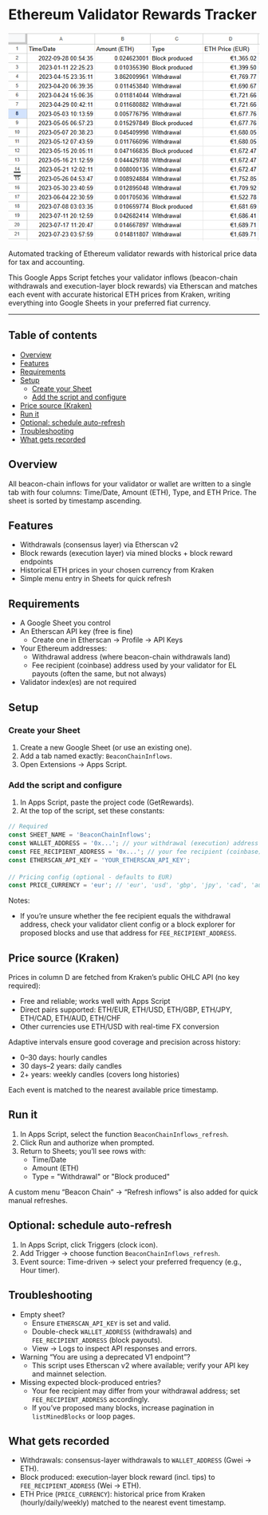 # Ethereum Validator Rewards Tracker

<p align="center">
  <img src="./Capture.PNG" alt="Example output — BeaconChainInflows sheet" />
  
</p>

Automated tracking of Ethereum validator rewards with historical price data for tax and accounting.

This Google Apps Script fetches your validator inflows (beacon-chain withdrawals and execution-layer block rewards) via Etherscan and matches each event with accurate historical ETH prices from Kraken, writing everything into Google Sheets in your preferred fiat currency.

---

## Table of contents
- [Overview](#overview)
- [Features](#features)
- [Requirements](#requirements)
- [Setup](#setup)
  - [Create your Sheet](#create-your-sheet)
  - [Add the script and configure](#add-the-script-and-configure)
- [Price source (Kraken)](#price-source-kraken)
- [Run it](#run-it)
- [Optional: schedule auto-refresh](#optional-schedule-auto-refresh)
- [Troubleshooting](#troubleshooting)
- [What gets recorded](#what-gets-recorded)

## Overview
All beacon-chain inflows for your validator or wallet are written to a single tab with four columns: Time/Date, Amount (ETH), Type, and ETH Price. The sheet is sorted by timestamp ascending.

## Features
- Withdrawals (consensus layer) via Etherscan v2
- Block rewards (execution layer) via mined blocks + block reward endpoints
- Historical ETH prices in your chosen currency from Kraken
- Simple menu entry in Sheets for quick refresh

## Requirements
- A Google Sheet you control
- An Etherscan API key (free is fine)
  - Create one in Etherscan → Profile → API Keys
- Your Ethereum addresses:
  - Withdrawal address (where beacon-chain withdrawals land)
  - Fee recipient (coinbase) address used by your validator for EL payouts (often the same, but not always)
- Validator index(es) are not required

## Setup

### Create your Sheet
1. Create a new Google Sheet (or use an existing one).
2. Add a tab named exactly: `BeaconChainInflows`.
3. Open Extensions → Apps Script.

### Add the script and configure
1. In Apps Script, paste the project code (GetRewards).
2. At the top of the script, set these constants:

```javascript
// Required
const SHEET_NAME = 'BeaconChainInflows';
const WALLET_ADDRESS = '0x...'; // your withdrawal (execution) address
const FEE_RECIPIENT_ADDRESS = '0x...'; // your fee recipient (coinbase) address
const ETHERSCAN_API_KEY = 'YOUR_ETHERSCAN_API_KEY';

// Pricing config (optional - defaults to EUR)
const PRICE_CURRENCY = 'eur'; // 'eur', 'usd', 'gbp', 'jpy', 'cad', 'aud', 'chf'
```

Notes:
- If you’re unsure whether the fee recipient equals the withdrawal address, check your validator client config or a block explorer for proposed blocks and use that address for `FEE_RECIPIENT_ADDRESS`.

## Price source (Kraken)
Prices in column D are fetched from Kraken’s public OHLC API (no key required):
- Free and reliable; works well with Apps Script
- Direct pairs supported: ETH/EUR, ETH/USD, ETH/GBP, ETH/JPY, ETH/CAD, ETH/AUD, ETH/CHF
- Other currencies use ETH/USD with real-time FX conversion

Adaptive intervals ensure good coverage and precision across history:
- 0–30 days: hourly candles
- 30 days–2 years: daily candles
- 2+ years: weekly candles (covers long histories)

Each event is matched to the nearest available price timestamp.

## Run it
1. In Apps Script, select the function `BeaconChainInflows_refresh`.
2. Click Run and authorize when prompted.
3. Return to Sheets; you’ll see rows with:
   - Time/Date
   - Amount (ETH)
   - Type = "Withdrawal" or "Block produced"

A custom menu “Beacon Chain” → “Refresh inflows” is also added for quick manual refreshes.

## Optional: schedule auto-refresh
1. In Apps Script, click Triggers (clock icon).
2. Add Trigger → choose function `BeaconChainInflows_refresh`.
3. Event source: Time-driven → select your preferred frequency (e.g., Hour timer).

## Troubleshooting
- Empty sheet?
  - Ensure `ETHERSCAN_API_KEY` is set and valid.
  - Double-check `WALLET_ADDRESS` (withdrawals) and `FEE_RECIPIENT_ADDRESS` (block payouts).
  - View → Logs to inspect API responses and errors.
- Warning “You are using a deprecated V1 endpoint”?
  - This script uses Etherscan v2 where available; verify your API key and mainnet selection.
- Missing expected block-produced entries?
  - Your fee recipient may differ from your withdrawal address; set `FEE_RECIPIENT_ADDRESS` accordingly.
  - If you’ve proposed many blocks, increase pagination in `listMinedBlocks` or loop pages.

## What gets recorded
- Withdrawals: consensus-layer withdrawals to `WALLET_ADDRESS` (Gwei → ETH).
- Block produced: execution-layer block reward (incl. tips) to `FEE_RECIPIENT_ADDRESS` (Wei → ETH).
- ETH Price (`PRICE_CURRENCY`): historical price from Kraken (hourly/daily/weekly) matched to the nearest event timestamp.


